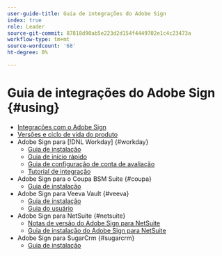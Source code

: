 ```yaml
---
user-guide-title: Guia de integrações do Adobe Sign
index: true
role: Leader
source-git-commit: 87818d90ab5e223d2d154f4449702e1c4c23473a
workflow-type: tm+mt
source-wordcount: '68'
ht-degree: 0%

---
```



# Guia de integrações do Adobe Sign {#using}

+ [Integrações com o Adobe Sign](home.md)
+ [Versões e ciclo de vida do produto](versions.md)
+ Adobe Sign para [!DNL Workday] {#workday}
   + [Guia de instalação](workday/install.md)
   + [Guia de início rápido](workday/quick-start.md)
   + [Guia de configuração de conta de avaliação](workday/trial-install.md)
   + [Tutorial de integração](workday/tutorial-video.md)
+ Adobe Sign para o Coupa BSM Suite {#coupa}
   + [Guia de instalação](coupa/install.md)
+ Adobe Sign para Veeva Vault {#veeva}
   + [Guia de instalação](veeva/install.md)
   + [Guia do usuário](veeva/user.md)
+ Adobe Sign para NetSuite {#netsuite}
   + [Notas de versão do Adobe Sign para NetSuite](netsuite/release-notes.md)
   + [Guia de instalação do Adobe Sign para NetSuite](netsuite/install.md)
+ Adobe Sign para SugarCrm {#sugarcrm}
   + [Guia de instalação](sugarcrm/install.md)

